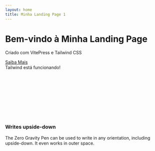 ```yaml
---
layout: home
title: Minha Landing Page 1
---
```


<div class="flex flex-col items-center justify-center min-h-screen bg-gray-100 text-center">
  <h1 class="text-5xl font-extrabold text-blue-600">Bem-vindo à Minha Landing Page</h1>
  <p class="mt-4 text-lg text-gray-700">Criado com VitePress e Tailwind CSS</p>
  <a href="/sobre" class="mt-6 px-6 py-3 bg-blue-500 text-white rounded-lg hover:bg-blue-600">
    Saiba Mais
  </a>
</div>

<div class="bg-blue-500 text-white p-4">
  Tailwind está funcionando!
</div>

<div class="bg-white dark:bg-gray-800 rounded-lg px-6 py-8 ring shadow-xl ring-gray-900/5">
  <div>
    <span class="inline-flex items-center justify-center rounded-md bg-indigo-500 p-2 shadow-lg">
      <svg class="h-6 w-6 stroke-white" />
    </span>
  </div>
  <h3 class="text-gray-900 dark:text-white mt-5 text-base font-medium tracking-tight ">Writes upside-down</h3>
  <p class="text-gray-500 dark:text-gray-400 mt-2 text-sm ">
    The Zero Gravity Pen can be used to write in any orientation, including upside-down. It even works in outer space.
  </p>
</div>